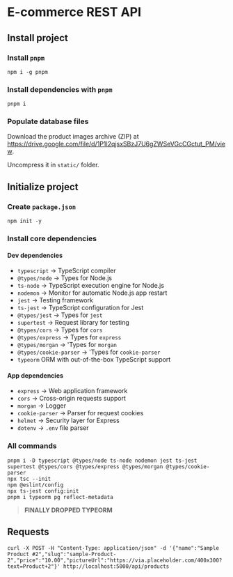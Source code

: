 # E-commerce REST API

## Install project

### Install `pnpm`

```
npm i -g pnpm
```

### Install dependencies with `pnpm`

```
pnpm i
```

### Populate database files

Download the product images archive (ZIP) at <https://drive.google.com/file/d/1P1I2qjsxSBzJ7U6gZWSeVGcCGctut_PM/view>.

Uncompress it in `static/` folder.

## Initialize project

### Create `package.json`

```
npm init -y
```

### Install core dependencies

#### Dev dependencies

- `typescript` &rarr; TypeScript compiler
- `@types/node` &rarr; Types for Node.js
- `ts-node` &rarr; TypeScript execution engine for Node.js
- `nodemon` &rarr; Monitor for automatic Node.js app restart
- `jest` &rarr; Testing framework
- `ts-jest` &rarr; TypeScript configuration for Jest
- `@types/jest` &rarr; Types for `jest`
- `supertest` &rarr; Request library for testing
- `@types/cors` &rarr; Types for `cors`
- `@types/express` &rarr; Types for `express`
- `@types/morgan` &rarr; 'Types for `morgan`
- `@types/cookie-parser` &rarr; 'Types for `cookie-parser`
- `typeorm` ORM with out-of-the-box TypeScript support

#### App dependencies

- `express` &rarr; Web application framework
- `cors` &rarr; Cross-origin requests support
- `morgan` &rarr; Logger
- `cookie-parser` &rarr; Parser for request cookies
- `helmet` &rarr; Security layer for Express
- `dotenv` &rarr; `.env` file parser

### All commands

```
pnpm i -D typescript @types/node ts-node nodemon jest ts-jest supertest @types/cors @types/express @types/morgan @types/cookie-parser
npx tsc --init
npm @eslint/config
npx ts-jest config:init
pnpm i typeorm pg reflect-metadata
```

> **FINALLY DROPPED TYPEORM**

## Requests

```
curl -X POST -H "Content-Type: application/json" -d '{"name":"Sample Product #2","slug":"sample-Product-2","price":"10.00","pictureUrl":"https://via.placeholder.com/400x300?text=Product+2"}' http://localhost:5000/api/products
```
